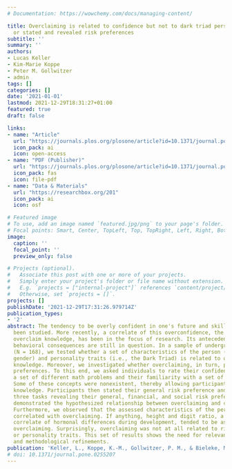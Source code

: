 ```yaml
---
# Documentation: https://wowchemy.com/docs/managing-content/

title: Overclaiming is related to confidence but not to dark triad personality traits
  or stated and revealed risk preferences
subtitle: ''
summary: ''
authors:
- Lucas Keller
- Kim-Marie Koppe
- Peter M. Gollwitzer
- admin
tags: []
categories: []
date: '2021-01-01'
lastmod: 2021-12-29T18:31:27+01:00
featured: true
draft: false

links:
- name: "Article"
  url: "https://journals.plos.org/plosone/article?id=10.1371/journal.pone.0255207"
  icon_pack: ai
  icon: open-access
- name: "PDF (Publisher)"
  url: "https://journals.plos.org/plosone/article?id=10.1371/journal.pone.0255207"
  icon_pack: fas
  icon: file-pdf
- name: "Data & Materials"
  url: "https://researchbox.org/201"
  icon_pack: ai
  icon: osf

# Featured image
# To use, add an image named `featured.jpg/png` to your page's folder.
# Focal points: Smart, Center, TopLeft, Top, TopRight, Left, Right, BottomLeft, Bottom, BottomRight.
image:
  caption: ''
  focal_point: ''
  preview_only: false

# Projects (optional).
#   Associate this post with one or more of your projects.
#   Simply enter your project's folder or file name without extension.
#   E.g. `projects = ["internal-project"]` references `content/project/deep-learning/index.md`.
#   Otherwise, set `projects = []`.
projects: []
publishDate: '2021-12-29T17:31:26.979714Z'
publication_types:
- '2'
abstract: The tendency to be overly confident in one's future and skills has long
  been studied. More recently, a correlate of this overconfidence, the tendency to
  overclaim knowledge, has been in the focus of research. Its antecedents and downstream
  behavioral consequences are still in question. In a sample of undergraduate students
  (N = 168), we tested whether a set of characteristics of the person (e.g., age,
  gender) and personality traits (i.e., the Dark Triad) is related to overclaiming
  knowledge. Moreover, we investigated whether overclaiming, in turn, predicts risk
  preferences. To this end, we asked individuals to rate their confidence in solving
  a set of different math problems and their familiarity with a set of math concepts.
  Some of these concepts were nonexistent, thereby allowing participants to overclaim
  knowledge. Participants then stated their general risk preference and performed
  three tasks revealing their general, financial, and social risk preferences. We
  demonstrated the hypothesized relationship between overclaiming and confidence.
  Furthermore, we observed that the assessed characteristics of the person were not
  correlated with overclaiming. If anything, height and digit ratio, a phenomenological
  correlate of hormonal differences during development, tended to be associated with
  overclaiming. Surprisingly, overclaiming was not at all related to risk preferences
  or personality traits. This set of results shows the need for relevant theoretical
  and methodological refinements.
publication: 'Keller, L., Koppe, K.-M., Gollwitzer, P. M., & Bieleke, M. (2021). Overclaiming is related to confidence but not to dark triad personality traits or stated and revealed risk preferences. *PLOS ONE*, *16*(8). https://doi.org/10.1371/journal.pone.0255207'
# doi: 10.1371/journal.pone.0255207
---
```

